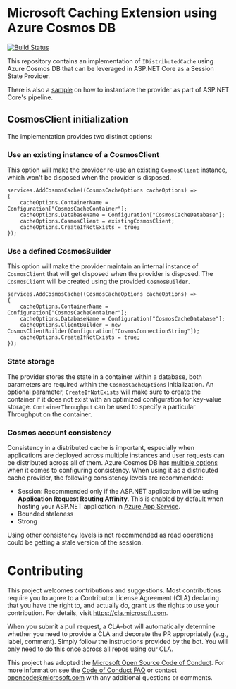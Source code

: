 # Microsoft Caching Extension using Azure Cosmos DB

[![Build Status](https://cosmos-db-sdk-public.visualstudio.com/cosmos-db-sdk-public/_apis/build/status/Microsoft.Extensions.Caching.Cosmos%20-%20Nightly?branchName=master)](https://cosmos-db-sdk-public.visualstudio.com/cosmos-db-sdk-public/_build/latest?definitionId=46&branchName=master)

This repository contains an implementation of `IDistributedCache` using Azure Cosmos DB that can be leveraged in ASP.NET Core as a Session State Provider.

There is also a [sample](./sample/Startup.cs) on how to instantiate the provider as part of ASP.NET Core's pipeline.

## CosmosClient initialization

The implementation provides two distinct options:

### Use an existing instance of a CosmosClient

This option will make the provider re-use an existing `CosmosClient` instance, which won't be disposed when the provider is disposed.

```c-sharp
services.AddCosmosCache((CosmosCacheOptions cacheOptions) =>
{
    cacheOptions.ContainerName = Configuration["CosmosCacheContainer"];
    cacheOptions.DatabaseName = Configuration["CosmosCacheDatabase"];
    cacheOptions.CosmosClient = existingCosmosClient;
    cacheOptions.CreateIfNotExists = true;
});
```

### Use a defined CosmosBuilder

This option will make the provider maintain an internal instance of `CosmosClient` that will get disposed when the provider is disposed. The `CosmosClient` will be created using the provided `CosmosBuilder`.

```c-sharp
services.AddCosmosCache((CosmosCacheOptions cacheOptions) =>
{
    cacheOptions.ContainerName = Configuration["CosmosCacheContainer"];
    cacheOptions.DatabaseName = Configuration["CosmosCacheDatabase"];
    cacheOptions.ClientBuilder = new CosmosClientBuilder(Configuration["CosmosConnectionString"]);
    cacheOptions.CreateIfNotExists = true;
});
```

### State storage

The provider stores the state in a container within a database, both parameters are required within the `CosmosCacheOptions` initialization. An optional parameter, `CreateIfNotExists` will make sure to create the container if it does not exist with an optimized configuration for key-value storage. `ContainerThroughput` can be used to specify a particular Throughput on the container.

### Cosmos account consistency

Consistency in a distributed cache is important, especially when applications are deployed across multiple instances and user requests can be distributed across all of them. 
Azure Cosmos DB has [multiple options](https://docs.microsoft.com/azure/cosmos-db/consistency-levels) when it comes to configuring consistency. When using it as a districuted cache provider, the following consistency levels are recommended:

* Session: Recommended only if the ASP.NET application will be using **Application Request Routing Affinity**. This is enabled by default when hosting your ASP.NET application in [Azure App Service](https://docs.microsoft.com/azure/app-service/configure-common#configure-general-settings).
* Bounded staleness
* Strong

Using other consistency levels is not recommended as read operations could be getting a stale version of the session.

# Contributing

This project welcomes contributions and suggestions.  Most contributions require you to agree to a
Contributor License Agreement (CLA) declaring that you have the right to, and actually do, grant us
the rights to use your contribution. For details, visit https://cla.microsoft.com.

When you submit a pull request, a CLA-bot will automatically determine whether you need to provide
a CLA and decorate the PR appropriately (e.g., label, comment). Simply follow the instructions
provided by the bot. You will only need to do this once across all repos using our CLA.

This project has adopted the [Microsoft Open Source Code of Conduct](https://opensource.microsoft.com/codeofconduct/).
For more information see the [Code of Conduct FAQ](https://opensource.microsoft.com/codeofconduct/faq/) or
contact [opencode@microsoft.com](mailto:opencode@microsoft.com) with any additional questions or comments.
